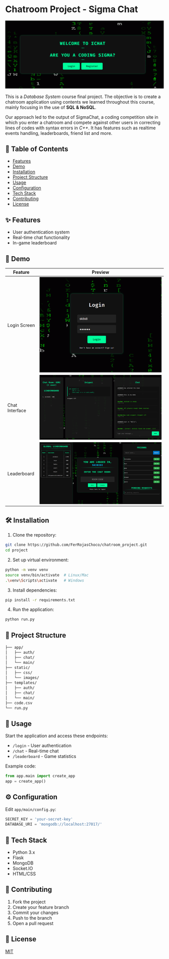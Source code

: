 
# Chatroom Project - Sigma Chat

![Project Banner](static/images/banner.png)

This is a *Database System* course final project. The objective is to create a 
chatroom application using contents we learned throughout this course, mainly
focusing in the use of **SQL & NoSQL**.

Our approach led to the output of SigmaChat, a coding competition site in which
you enter a chatroom and compete against other users in correcting lines of codes
with syntax errors in *C++*. It has features such as realtime events handling, leaderboards,
friend list and more.

## 📌 Table of Contents
- [Features](#-features)
- [Demo](#-demo)
- [Installation](#-installation)
- [Project Structure](#-project-structure)
- [Usage](#-usage)
- [Configuration](#-configuration)
- [Tech Stack](#-tech-stack)
- [Contributing](#-contributing)
- [License](#-license)

## ✨ Features
- User authentication system
- Real-time chat functionality
- In-game leaderboard

## 🎥 Demo
| Feature          | Preview                          |
|------------------|----------------------------------|
| Login Screen     | ![Login](static/images/demo-login.png) |
| Chat Interface   | ![Chat](static/images/demo-chat.png)   |
| Leaderboard      | ![Leaderboard](static/images/demo-leaderboard.png) |

## 🛠️ Installation
1. Clone the repository:
```bash
git clone https://github.com/FerRojasChoco/chatroom_project.git
cd project
```

2. Set up virtual environment:
```bash
python -m venv venv
source venv/bin/activate  # Linux/Mac
.\venv\Scripts\activate   # Windows
```

3. Install dependencies:
```bash
pip install -r requirements.txt
```

4. Run the application:
```bash
python run.py
```

## 📂 Project Structure
```
├── app/
│   ├── auth/
│   ├── chat/
│   └── main/
├── static/
│   ├── css/
│   └── images/
├── templates/
│   ├── auth/
│   ├── chat/
│   └── main/
├── code.csv
└── run.py
```

## 🚀 Usage
Start the application and access these endpoints:
- `/login` - User authentication
- `/chat` - Real-time chat
- `/leaderboard` - Game statistics

Example code:
```python
from app.main import create_app
app = create_app()
```

## ⚙️ Configuration
Edit `app/main/config.py`:
```python
SECRET_KEY = 'your-secret-key'
DATABASE_URI = 'mongodb://localhost:27017/'
```

## 🔧 Tech Stack
- Python 3.x
- Flask
- MongoDB
- Socket.IO
- HTML/CSS

## 🤝 Contributing
1. Fork the project
2. Create your feature branch
3. Commit your changes
4. Push to the branch
5. Open a pull request

## 📜 License
[MIT](LICENSE)
